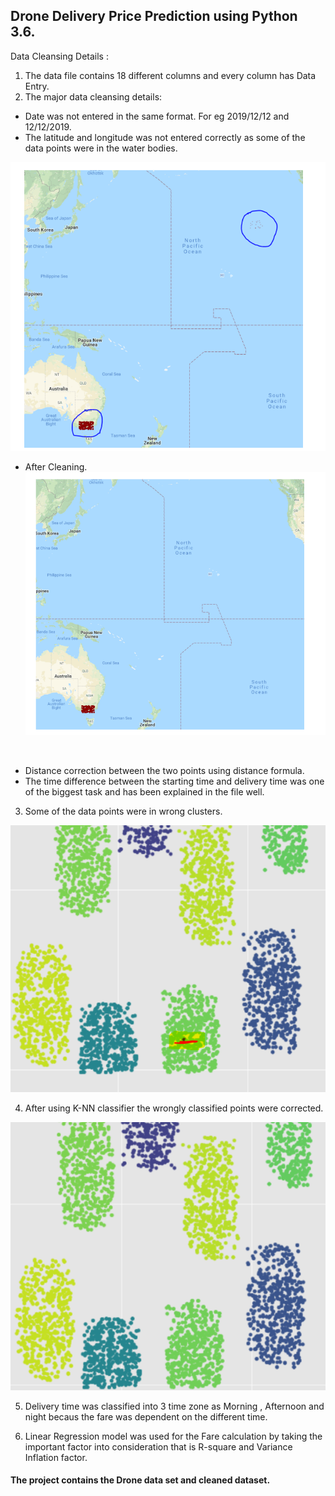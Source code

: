 ## Drone Delivery Price Prediction using Python 3.6.

Data Cleansing Details :
1. The data file contains 18 different columns and every column has Data Entry.
2. The major data cleansing details:
  * Date was not entered in the same format. For eg 2019/12/12 and 12/12/2019.
  * The latitude and longitude was not entered correctly as some of the data points were in the water bodies. 

![](Capture.png)
<br />

  * After Cleaning.
![](Capture2.png)
<br />

  * Distance correction between the two points using distance formula.
  * The time difference between the starting time and delivery time was one of the biggest task and has been explained in the file well.
  
3. Some of the data points were in wrong clusters. 

![](Capture3.png)
<br />

4. After using K-NN classifier the wrongly classified points were corrected.

![](Capture4.png)
<br />

5. Delivery time was classified into 3 time zone as Morning , Afternoon and night becaus the fare was dependent on the different time.

6. Linear Regression model was used  for the Fare calculation by taking the important factor into consideration that is R-square and Variance Inflation factor.

#### The project contains the Drone data set and cleaned dataset.